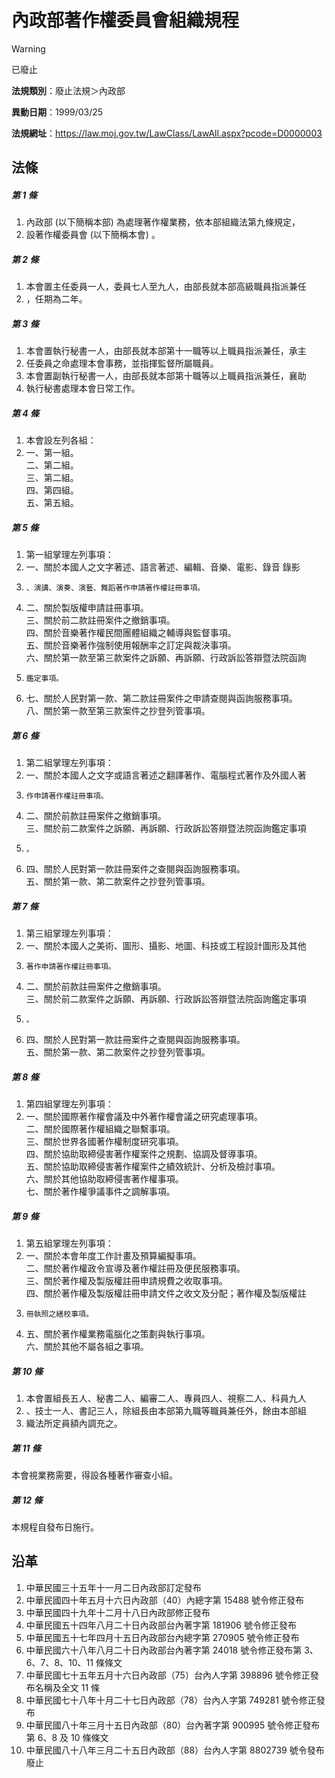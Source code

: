 # 內政部著作權委員會組織規程


> [!WARNING]
> 已廢止


**法規類別**：廢止法規＞內政部

**異動日期**：1999/03/25  

**法規網址**：https://law.moj.gov.tw/LawClass/LawAll.aspx?pcode=D0000003



## 法條
##### 第 1 條
1. 內政部 (以下簡稱本部) 為處理著作權業務，依本部組織法第九條規定，
1. 設著作權委員會 (以下簡稱本會) 。                                

##### 第 2 條
1. 本會置主任委員一人，委員七人至九人，由部長就本部高級職員指派兼任
1. ，任期為二年。                                                  

##### 第 3 條
1. 本會置執行秘書一人，由部長就本部第十一職等以上職員指派兼任，承主
1. 任委員之命處理本會事務，並指揮監督所屬職員。                    
1. 本會置副執行秘書一人，由部長就本部第十職等以上職員指派兼任，襄助
1. 執行秘書處理本會日常工作。                                      

##### 第 4 條
1. 本會設左列各組：                                                
1. 一、第一組。                                                      
二、第二組。                                                      
三、第二組。                                                      
四、第四組。                                                      
五、第五組。                                                    

##### 第 5 條
1. 第一組掌理左列事項：                                            
1. 一、關於本國人之文字著述、語言著述、編輯、音樂、電影、錄音  錄影
1.     、演講、演奏、演藝、舞蹈著作申請著作權註冊事項。            
1. 二、關於製版權申請註冊事項。                                      
三、關於前二款註冊案件之撤銷事項。                                
四、關於音樂著作權民間團體組織之輔導與監督事項。                  
五、關於音樂著作強制使用報酬率之訂定與裁決事項。                  
六、關於第一款至第三款案件之訴願、再訴願、行政訴訟答辯暨法院函詢
1.     鑑定事項。                                                  
1. 七、關於人民對第一款、第二款註冊案件之申請查閱與函詢服務事項。    
八、關於第一款至第三款案件之抄登列管事項。                      

##### 第 6 條
1. 第二組掌理左列事項：                                            
1. 一、關於本國人之文字或語言著述之翻譯著作、電腦程式著作及外國人著
1.     作申請著作權註冊事項。                                      
1. 二、關於前款註冊案件之撤銷事項。                                  
三、關於前二款案件之訴願、再訴願、行政訴訟答辯暨法院函詢鑑定事項
1.     。                                                          
1. 四、關於人民對第一款註冊案件之查閱與函詢服務事項。                
五、關於第一款、第二款案件之抄登列管事項。                      

##### 第 7 條
1. 第三組掌理左列事項：                                            
1. 一、關於本國人之美術、圖形、攝影、地圖、科技或工程設計圖形及其他
1.     著作申請著作權註冊事項。                                    
1. 二、關於前款註冊案件之撤銷事項。                                  
三、關於前二款案件之訴願、再訴願、行政訴訟答辯暨法院函詢鑑定事項
1.     。                                                          
1. 四、關於人民對第一款註冊案件之查閱與函詢服務事項。                
五、關於第一款、第二款案件之抄登列管事項。                      

##### 第 8 條
1. 第四組掌理左列事項：                                            
1. 一、關於國際著作權會議及中外著作權會議之研究處理事項。            
二、關於國際著作權組織之聯繫事項。                                
三、關於世界各國著作權制度研究事項。                              
四、關於協助取締侵害著作權案件之規劃、協調及督導事項。            
五、關於協助取締侵害著作權案件之績效統計、分析及檢討事項。        
六、關於其他協助取締侵害著作權事項。                              
七、關於著作權爭議事件之調解事項。                              

##### 第 9 條
1. 第五組掌理左列事項：                                            
1. 一、關於本會年度工作計畫及預算編擬事項。                          
二、關於著作權政令宣導及著作權註冊及便民服務事項。                
三、關於著作權及製版權註冊申請規費之收取事項。                    
四、關於著作權及製版權註冊申請文件之收文及分配；著作權及製版權註
1.     冊執照之繕校事項。                                          
1. 五、關於著作權業務電腦化之策劃與執行事項。                        
六、關於其他不屬各組之事項。                                    

##### 第 10 條
1. 本會置組長五人、秘書二人、編審二人、專員四人、視察二人、科員九人
1. 、技士一人、書記三人，除組長由本部第九職等職員兼任外，餘由本部組
1. 織法所定員額內調充之。                                          

##### 第 11 條
本會視業務需要，得設各種著作審查小組。                          

##### 第 12 條
本規程自發布日施行。                                            

## 沿革
1. 中華民國三十五年十一月二日內政部訂定發布
1. 中華民國四十年五月十六日內政部（40）內總字第 15488  號令修正發布
1. 中華民國四十九年十二月十八日內政部修正發布
1. 中華民國五十四年八月二十日內政部台內著字第 181906 號令修正發布
1. 中華民國五十七年四月十五日內政部台內總字第 270905 號令修正發布
1. 中華民國六十八年八月二十日內政部台內著字第 24018  號令修正發布第 3、6、7、8、10、11 條條文
1. 中華民國七十五年五月十六日內政部（75）台內人字第 398896 號令修正發布名稱及全文 11 條
1. 中華民國七十八年十月二十七日內政部（78）台內人字第 749281 號令修正發布
1. 中華民國八十年三月十五日內政部（80）台內著字第 900995 號令修正發布第 6、8 及 10 條條文
1.  中華民國八十八年三月二十五日內政部（88）台內人字第 8802739  號令發布廢止
